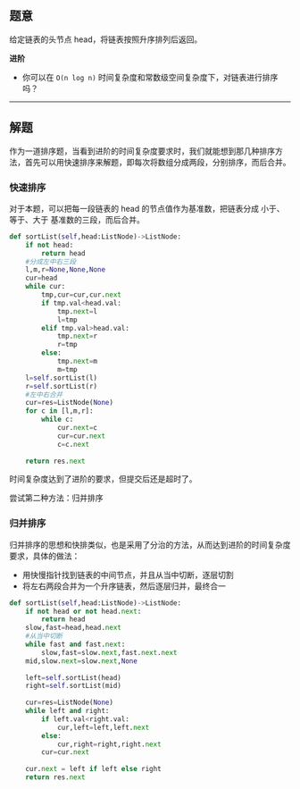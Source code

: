 ## 题意

给定链表的头节点 head，将链表按照升序排列后返回。

**进阶**
-   你可以在 `O(n log n)` 时间复杂度和常数级空间复杂度下，对链表进行排序吗？

---
## 解题

作为一道排序题，当看到进阶的时间复杂度要求时，我们就能想到那几种排序方法，首先可以用快速排序来解题，即每次将数组分成两段，分别排序，而后合并。

### 快速排序

对于本题，可以把每一段链表的 head 的节点值作为基准数，把链表分成 小于、等于、大于 基准数的三段，而后合并。

```python
def sortList(self,head:ListNode)->ListNode:
	if not head:
		return head
	#分成左中右三段
	l,m,r=None,None,None
	cur=head
	while cur:
		tmp,cur=cur,cur.next
		if tmp.val<head.val:
			tmp.next=l
			l=tmp
		elif tmp.val>head.val:
			tmp.next=r
			r=tmp
		else:
			tmp.next=m
			m=tmp
	l=self.sortList(l)
	r=self.sortList(r)
	#左中右合并
	cur=res=ListNode(None)
	for c in [l,m,r]:
		while c:
			cur.next=c
			cur=cur.next
			c=c.next
			
	return res.next
```

时间复杂度达到了进阶的要求，但提交后还是超时了。

尝试第二种方法：归并排序

### 归并排序

归并排序的思想和快排类似，也是采用了分治的方法，从而达到进阶的时间复杂度要求，具体的做法：
- 用快慢指针找到链表的中间节点，并且从当中切断，逐层切割
- 将左右两段合并为一个升序链表，然后逐层归并，最终合一

```python
def sortList(self,head:ListNode)->ListNode:
	if not head or not head.next:
		return head
	slow,fast=head,head.next
	#从当中切断
	while fast and fast.next:
		slow,fast=slow.next,fast.next.next
	mid,slow.next=slow.next,None
	
	left=self.sortList(head)
	right=self.sortList(mid)
	
	cur=res=ListNode(None)
	while left and right:
		if left.val<right.val:
			cur,left=left,left.next
		else:
			cur,right=right,right.next
		cur=cur.next
	
	cur.next = left if left else right
	return res.next
```